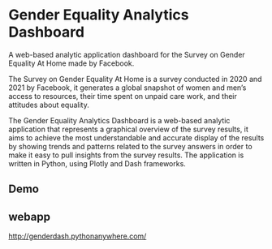 # Gender Equality Analytics Dashboard
A web-based analytic application dashboard for the Survey on Gender Equality At Home made by Facebook.

The Survey on Gender Equality At Home is a survey conducted in 2020 and 2021 by Facebook, it generates a global snapshot of women and men’s access to resources, their time spent on unpaid care work, and their attitudes about equality.

The Gender Equality Analytics Dashboard is a web-based analytic application that represents a graphical overview of the survey results, it aims to achieve the most understandable and accurate display of the results by showing trends and patterns related to the survey answers in order to make it easy to pull insights from the survey results. The application is written in Python, using Plotly and Dash frameworks.

## Demo

## webapp
http://genderdash.pythonanywhere.com/
